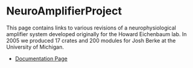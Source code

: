 # NeuroAmplifierProject
This page contains links to various revisions of a neurophysiological
amplifier system developed originally for the Howard Eichenbaum lab.
In 2005 we produced 17 crates and 200 modules for Josh Berke at the
University of Michigan.

 * [Documentation Page](http://ohm.bu.edu/~hazen/neuro/vme/)

